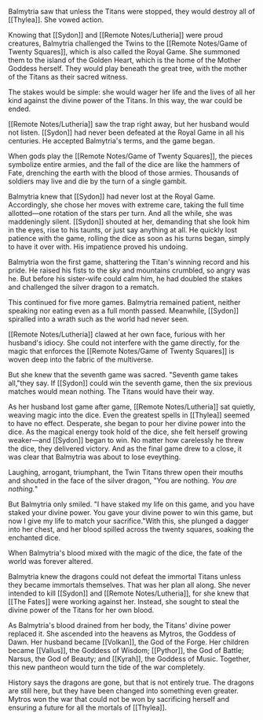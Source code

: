 Balmytria saw that unless the Titans were stopped, they would destroy all of [[Thylea]]. She vowed action.

Knowing that [[Sydon]] and [[Remote Notes/Lutheria]] were proud creatures, Balmytria challenged the Twins to the [[Remote Notes/Game of Twenty Squares]], which is also called the Royal Game. She summoned them to the island of the Golden Heart, which is the home of the Mother Goddess herself. They would play beneath the great tree, with the mother of the Titans as their sacred witness.

The stakes would be simple: she would wager her life and the lives of all her kind against the divine power of the Titans. In this way, the war could be ended.

[[Remote Notes/Lutheria]] saw the trap right away, but her husband would not listen. [[Sydon]] had never been defeated at the Royal Game in all his centuries. He accepted Balmytria's terms, and the game began.

When gods play the [[Remote Notes/Game of Twenty Squares]], the pieces symbolize entire armies, and the fall of the dice are like the hammers of Fate, drenching the earth with the blood of those armies. Thousands of soldiers may live and die by the turn of a single gambit.

Balmytria knew that [[Sydon]] had never lost at the Royal Game. Accordingly, she chose her moves with extreme care, taking the full time allotted—one rotation of the stars per turn. And all the while, she was maddeningly silent. [[Sydon]] shouted at her, demanding that she look him in the eyes, rise to his taunts, or just say anything at all. He quickly lost patience with the game, rolling the dice as soon as his turns began, simply to have it over with. His impatience proved his undoing.

Balmytria won the first game, shattering the Titan's winning record and his pride. He raised his fists to the sky and mountains crumbled, so angry was he. But before his sister-wife could calm him, he had doubled the stakes and challenged the silver dragon to a rematch.

This continued for five more games. Balmytria remained patient, neither speaking nor eating even as a full month passed. Meanwhile, [[Sydon]] spiralled into a wrath such as the world had never seen.

[[Remote Notes/Lutheria]] clawed at her own face, furious with her husband's idiocy. She could not interfere with the game directly, for the magic that enforces the [[Remote Notes/Game of Twenty Squares]] is woven deep into the fabric of the multiverse.

But she knew that the seventh game was sacred. "Seventh game takes all,"they say. If [[Sydon]] could win the seventh game, then the six previous matches would mean nothing. The Titans would have their way.

As her husband lost game after game, [[Remote Notes/Lutheria]] sat quietly, weaving magic into the dice. Even the greatest spells in [[Thylea]] seemed to have no effect. Desperate, she began to pour her divine power into the dice. As the magical energy took hold of the dice, she felt herself growing weaker—and [[Sydon]] began to win. No matter how carelessly he threw the dice, they delivered victory. And as the final game drew to a close, it was clear that Balmytria was about to lose eveything.

Laughing, arrogant, triumphant, the Twin Titans threw open their mouths and shouted in the face of the silver dragon, "You are nothing. _You are nothing._"

But Balmytria only smiled. "I have staked my life on this game, and you have staked your divine power. You gave your divine power to win this game, but now I give my life to match your sacrifice."With this, she plunged a dagger into her chest, and her blood spilled across the twenty squares, soaking the enchanted dice.

When Balmytria's blood mixed with the magic of the dice, the fate of the world was forever altered.

Balmytria knew the dragons could not defeat the immortal Titans unless they became immortals themselves. That was her plan all along. She never intended to kill [[Sydon]] and [[Remote Notes/Lutheria]], for she knew that [[The Fates]] were working against her. Instead, she sought to steal the divine power of the Titans for her own blood.

As Balmytria's blood drained from her body, the Titans' divine power replaced it. She ascended into the heavens as Mytros, the Goddess of Dawn. Her husband became [[Volkan]], the God of the Forge. Her children became [[Vallus]], the Goddess of Wisdom; [[Pythor]], the God of Battle; Narsus, the God of Beauty; and [[Kyrah]], the Goddess of Music. Together, this new pantheon would turn the tide of the war completely.

History says the dragons are gone, but that is not entirely true. The dragons are still here, but they have been changed into something even greater. Mytros won the war that could not be won by sacrificing herself and ensuring a future for all the mortals of [[Thylea]].